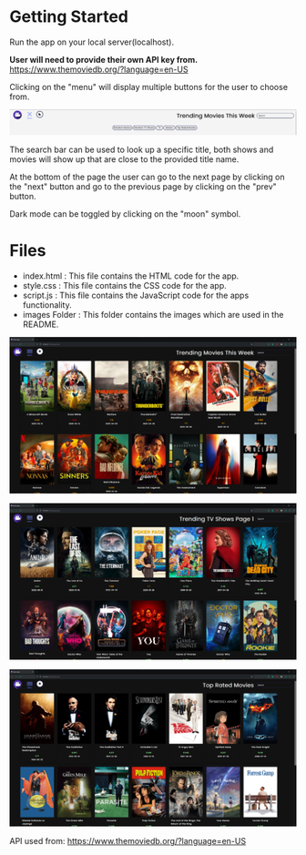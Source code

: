 # Getting Started
Run the app on your local server(localhost).

**User will need to provide their own API key from.** https://www.themoviedb.org/?language=en-US

Clicking on the "menu" will display multiple buttons for the user to choose from.

![Screen shot displaying the menu while open.](./images/movieappscreenshot2.png)

The search bar can be used to look up a specific title, both shows and movies will show up that are close to the provided title name.

At the bottom of the page the user can go to the next page by clicking on the "next" button and go to the previous page by clicking on the "prev" button.

Dark mode can be toggled by clicking on the "moon" symbol. 

# Files

* index.html : This file contains the HTML code for the app.
* style.css : This file contains the CSS code for the app.
* script.js : This file contains the JavaScript code for the apps functionality.
* images Folder : This folder contains the images which are used in the README.

![Screen shot of the movie app displaying the trending movies at the time this image was taken.](./images/movieappscreenshot.png)

![](./images/movieappscreenshot3.png)

![](./images/movieappscreenshot4.png)

API used from: https://www.themoviedb.org/?language=en-US
